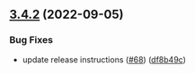## [3.4.2](https://github.com/renansigolo/my-adhd-website/compare/v3.4.1...v3.4.2) (2022-09-05)


### Bug Fixes

* update release instructions ([#68](https://github.com/renansigolo/my-adhd-website/issues/68)) ([df8b49c](https://github.com/renansigolo/my-adhd-website/commit/df8b49c878c78a44286029514bf747cfe4735805))
